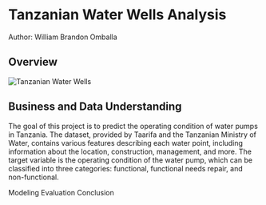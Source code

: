 # Tanzanian Water Wells Analysis
Author: William Brandon Omballa

## Overview
![Tanzanian Water Wells]('./data/wells.jpg')
## Business and Data Understanding
The goal of this project is to predict the operating condition of water pumps in Tanzania. The dataset, provided by Taarifa and the Tanzanian Ministry of Water, contains various features describing each water point, including information about the location, construction, management, and more. The target variable is the operating condition of the water pump, which can be classified into three categories: functional, functional needs repair, and non-functional.




Modeling
Evaluation
Conclusion